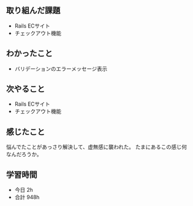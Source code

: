 ## 取り組んだ課題
- Rails ECサイト
- チェックアウト機能

## わかったこと
- バリデーションのエラーメッセージ表示

## 次やること
- Rails ECサイト
- チェックアウト機能

## 感じたこと
悩んでたことがあっさり解決して、虚無感に襲われた。
たまにあるこの感じ何なんだろうか。

## 学習時間
- 今日 2h
- 合計 948h
